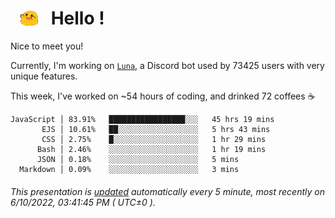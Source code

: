 <h1>   <img src="./spoinky.gif" style="vertical-align:middle;" width="30px">   Hello ! </h1>

Nice to meet you!

Currently, I'm working on <a href='https://github.com/Asgarrrr/Luna'>`Luna`</a>, a Discord bot used by 73425 users with very unique features.

This week, I've worked on ~54 hours of coding, and drinked 72 coffees ☕

```
JavaScript │ 83.91%   █████████████████░░░   45 hrs 19 mins
       EJS │ 10.61%   ██░░░░░░░░░░░░░░░░░░   5 hrs 43 mins
       CSS │ 2.75%    █░░░░░░░░░░░░░░░░░░░   1 hr 29 mins
      Bash │ 2.46%    ░░░░░░░░░░░░░░░░░░░░   1 hr 19 mins
      JSON │ 0.18%    ░░░░░░░░░░░░░░░░░░░░   5 mins
  Markdown │ 0.09%    ░░░░░░░░░░░░░░░░░░░░   3 mins
```

###### This presentation is [updated](https://github.com/Asgarrrr) automatically every 5 minute, most recently on 6/10/2022, 03:41:45 PM ( UTC±0 ).
